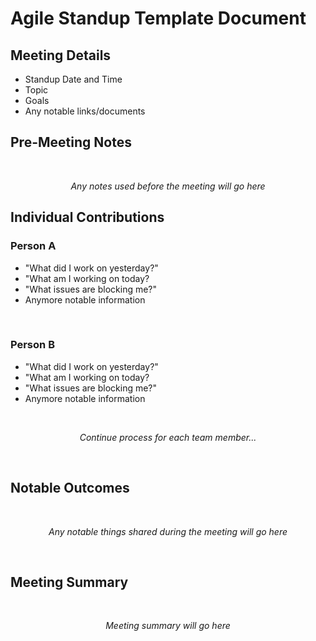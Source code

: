 # Agile Standup Template Document

## Meeting Details
- Standup Date and Time
- Topic
- Goals
- Any notable links/documents

## Pre-Meeting Notes
<br>

_<center>Any notes used before the meeting will go here</center>_

## Individual Contributions

### Person A

- "What did I work on yesterday?"
- "What am I working on today?
- "What issues are blocking me?"
- Anymore notable information

<br>

### Person B

- "What did I work on yesterday?"
- "What am I working on today?
- "What issues are blocking me?"
- Anymore notable information

<br>

_<center>Continue process for each team member...</center>_

<br>

## Notable Outcomes
<br>

_<center>Any notable things shared during the meeting will go here</center>_

<br>

## Meeting Summary
<br>

_<center>Meeting summary will go here</center>_
